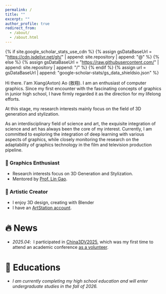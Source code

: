 ```yaml
---
permalink: /
title: ""
excerpt: ""
author_profile: true
redirect_from: 
  - /about/
  - /about.html
---
```


<link rel="stylesheet" href="https://cdnjs.cloudflare.com/ajax/libs/font-awesome/6.0.0/css/all.min.css">

{% if site.google_scholar_stats_use_cdn %}
{% assign gsDataBaseUrl = "https://cdn.jsdelivr.net/gh/" | append: site.repository | append: "@" %}
{% else %}
{% assign gsDataBaseUrl = "https://raw.githubusercontent.com/" | append: site.repository | append: "/" %}
{% endif %}
{% assign url = gsDataBaseUrl | append: "google-scholar-stats/gs_data_shieldsio.json" %}

<span class='anchor' id='about-me'></span>

Hi there. I'am Xiang(Axton) Ao (敖翔). I am an enthusiast of computer graphics. Since my first encounter with the fascinating concepts of graphics in junior high school, I have firmly regarded it as the direction for my lifelong efforts. 

At this stage, my research interests mainly focus on the field of 3D generation and stylization.

As an interdisciplinary field of science and art, the exquisite integration of science and art has always been the core of my interest. Currently, I am committed to exploring the integration of deep learning with various aspects of graphics, while closely monitoring the research on the adaptability of graphics technology in the film and television production pipeline.


<div class="highlight-blocks">
  <div class="highlight-block">
    <h3>🔬 Graphics Enthusiast</h3>
    <ul>
      <li>Research interests focus on 3D Generation and Stylization.</li>
      <li>Mentored by <a href="http://geometrylearning.com/">Prof. Lin Gao</a>.</li>
    </ul>
  </div>
  
  <div class="highlight-block">
    <h3>🎨 Artistic Creator</h3>
    <ul>
      <li>I enjoy 3D design, creating with Blender</li>
      <li>I have an <a href="https://www.artstation.com/user-8852939">ArtStation account</a>.</li>
    </ul>
  </div>
  
  <!-- <div class="highlight-block">
    <h3>🌎 Life Explorer</h3>
    <ul>
      <li>Visited 7 countries worldwide</li>
      <li>Traveled to 32 provinces in China</li>
      <li>Rich experience in social work & activities</li>
    </ul>
  </div> -->
</div>

# 🔥 News

- *2025.04*: &nbsp;I participated in <a href="http://china3dv.csig.org.cn/2025/">China3DV2025</a>, which was my first time to attend an academic conference <a href="images/news/China3DV2025.png">as a volunteer</a>.

<!-- # 📝 Publications 

<div class='paper-box'><div class='paper-box-image'><div><div class="badge">SIGGRAPH 2025</div><img src='images/Example_page-0001.png' alt="sym" width="100%"></div></div>
<div class='paper-box-text' markdown="1">

**LLLLL:HHH**

- **HHHH**, AXAX, Xunjian Yin, Xiaojun Wan
- In The 39th Annual AAAI Conference on Artificial Intelligence
- [[Arxiv]](https://arxiv.org/abs/2412.12832) [[Code]](https://github.com/jxtse/GEC-Metrics-DSGram)
</div>
</div> -->



<!-- # 🥇 Honors and Awards
- *2024.08*: &nbsp;Second Prize in the Beijing Trial of the College Student "Innovation, Creativity and Entrepreneurship" Competition
- *2024.05*: &nbsp;Honorable Mention of 2024 Mathematical Contest In Modeling
- *2023.04*: &nbsp;First Prize of 2023 Beijing Jiaotong University Mathematical Modeling Competition -->

# 📖 Educations
- *I am currently completing my high school education and will enter undergraduate studies in the fall of 2026.*
<!-- - *2026.09 - ？？*: &nbsp;(Expected) hhhh, GKD University. -->


<!-- # 💬 Invited Talks
- *2021.06*, Lorem ipsum dolor sit amet, consectetur adipiscing elit. Vivamus ornare aliquet ipsum, ac tempus justo dapibus sit amet. 
- *2021.03*, Lorem ipsum dolor sit amet, consectetur adipiscing elit. Vivamus ornare aliquet ipsum, ac tempus justo dapibus sit amet.  \| [\[video\]](https://github.com/) -->

<!-- # 💻 Internships
- *2025.04 - Present*: &nbsp;Research Intern, [Huli Group](https://www.xxx.org/), **HULI**.
 -->

<!-- # 📚 Blogs -->
